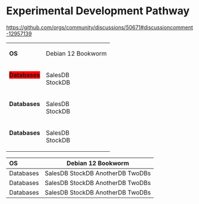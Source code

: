 # Experimental Development Pathway

https://github.com/orgs/community/discussions/50671#discussioncomment-12957139

<table>
<tbody>

<!-- Row 1 -->
<tr>
  <td>

  **OS**

  </td>
  <td>
  
  Debian 12 Bookworm
  
  </td>
</tr>

<!-- Row 2 -->
<tr>
  <td valign="top">

  <span style="background-color:#FF0000">**Databases**</span>

  </td>
  <td>

  SalesDB<br>StockDB

  </td>
</tr>

<!-- Row 3 -->
<tr>
  <td valign="top">

  **Databases**

  </td>
  <td>

  SalesDB<br>StockDB

  </td>
</tr>

<!-- Row 4 -->
<tr>
  <td valign="top">

  **Databases**

  </td>
  <td>

  SalesDB<br>StockDB

  </td>
</tr>

</tbody>
</table>

| OS  | Debian 12 Bookworm |
| :-- | ------------------ |
| Databases | SalesDB StockDB AnotherDB TwoDBs |
| Databases | SalesDB StockDB AnotherDB TwoDBs |
| Databases | SalesDB StockDB AnotherDB TwoDBs |